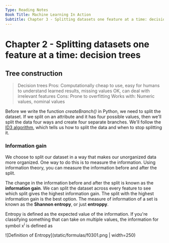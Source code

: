 ```yaml
---
Type: Reading Notes
Book Title: Machine Learning In Action
Subtitle: Chapter 3 - Splitting datasets one feature at a time: decision trees
---
```


# Chapter 2 - Splitting datasets one feature at a time: decision trees

## Tree construction

>Decision trees
>Pros: Computationally cheap to use, easy for humans to understand learned results, missing values OK, can deal with irrelevant features
>Cons: Prone to overfitting
>Works with: Numeric values, nominal values

Before we write the function *createBranch()* in Python, we need to split the dataset. If we split on an attribute and it has four possible values, then we'll split the data four ways and create four separate branches. We'll follow the [ID3 algorithm](https://en.wikipedia.org/wiki/ID3_algorithm), which tells us how to split the data and when to stop splitting it.

### Information gain

We choose to split our dataset in a way that makes our unorganized data more organized. One way to do this is to measure the information. Using information theory, you can measure the information before and after the split.

The change in the information before and after the split is known as the **information gain**. We can split the dataset across every feature to see which split gives the highest information gain. The split with the highest information gain is the best option. The measure of information of a set is known as the **Shannon entropy**, or just **entroppy**.

Entropy is defined as the expected value of the information. If you're classifying something that can take on multiple values, the information for symbol x<sup>i</sup> is defined as

![Definition of Entropy](static/formulas/f0301.png | width=250)
